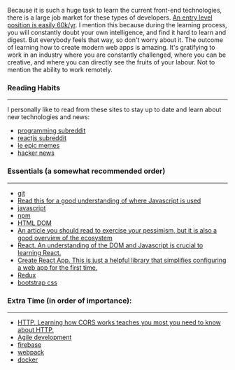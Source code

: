 Because it is such a huge task to learn the current front-end technologies, there is a large job market for these types of developers. [An entry level position is easily 60k/yr](http://www.payscale.com/research/US/Skill=React.js/Salary). I mention this because during the learning process, you will constantly doubt your own intelligence, and find it hard to learn and digest. But everybody feels that way, so don't worry about it. The outcome of learning how to create modern web apps is amazing. It's gratifying to work in an industry where you are constantly challenged, where you can be creative, and where you can directly see the fruits of your labour. Not to mention the ability to work remotely.

### Reading Habits 
---
I personally like to read from these sites to stay up to date and learn about new technologies and news:
- [programming subreddit](reddit.com/r/programming)
- [reactjs subreddit](reddit.com/r/reactjs)
- [le epic memes](reddit.com/r/ProgrammerHumor)
- [hacker news](https://news.ycombinator.com/)

### Essentials (a somewhat recommended order)
---
- [git](https://try.github.io/levels/1/challenges/1)
- [Read this for a good understanding of where Javascript is used](https://medium.com/@bojzi/overview-of-the-javascript-ecosystem-8ec4a0b7a7be)
- [javascript](https://javascript.info/)
- [npm](https://www.tutorialspoint.com/nodejs/nodejs_npm.htm)
- [HTML DOM](https://developer.mozilla.org/en-US/docs/Web/API/Document_Object_Model/Introduction)
- [An article you should read to exercise your pessimism, but it is also a good overview of the ecosystem](https://hackernoon.com/how-it-feels-to-learn-javascript-in-2016-d3a717dd577f)
- [React. An understanding of the DOM and Javascript is crucial to learning React.](https://facebook.github.io/react/)
- [Create React App. This is just a helpful library that simplifies configuring a web app for the first time.](https://github.com/facebookincubator/create-react-app)
- [Redux](http://redux.js.org/)
- [bootstrap css](http://getbootstrap.com/)


### Extra Time (in order of importance):
---
- [HTTP. Learning how CORS works teaches you most you need to know about HTTP.](https://developer.mozilla.org/en-US/docs/Web/HTTP/Access_control_CORS)
- [Agile development](https://en.wikipedia.org/wiki/Agile_software_development)
- [firebase](https://firebase.google.com/)
- [webpack](https://webpack.github.io/)
- [docker](https://www.docker.com/)
